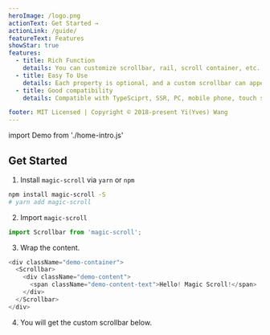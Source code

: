 ```yaml
---
heroImage: /logo.png
actionText: Get Started →
actionLink: /guide/
featureText: Features
showStar: true
features:
  - title: Rich Function
    details: You can customize scrollbar, rail, scroll container, etc. Rich APIs and Events
  - title: Easy To Use
    details: Each property is optional, and a custom scrollbar can appear just by wrapping the content
  - title: Good compatibility
    details: Compatible with TypeSciprt, SSR, PC, mobile phone, touch screen

footer: MIT Licensed | Copyright © 2018-present Yi(Yves) Wang
---
```


import Demo from './home-intro.js'

## Get Started

1. Install `magic-scroll` via `yarn` or `npm`

```bash
npm install magic-scroll -S
# yarn add magic-scroll
```

2.  Import `magic-scroll`

```js
import Scrollbar from 'magic-scroll';
```

3. Wrap the content.

```js
<div className="demo-container">
  <Scrollbar>
    <div className="demo-content">
      <span className="demo-content-text">Hello! Magic Scroll!</span>
    </div>
  </Scrollbar>
</div>
```

4. You will get the custom scrollbar below.

<Demo />
